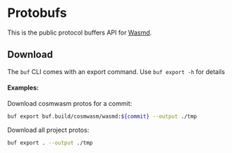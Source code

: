 # Protobufs

This is the public protocol buffers API for [Wasmd](https://github.com/airchains-network/rollup-cosmwasm).

## Download

The `buf` CLI comes with an export command. Use `buf export -h` for details

#### Examples:

Download cosmwasm protos for a commit:
```bash
buf export buf.build/cosmwasm/wasmd:${commit} --output ./tmp
```

Download all project protos:
```bash
buf export . --output ./tmp
```
